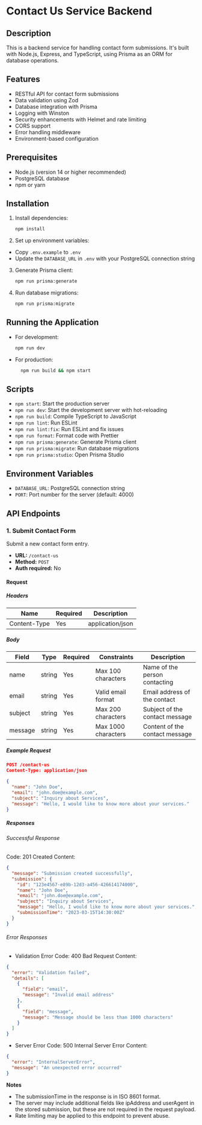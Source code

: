 # Contact Us Service Backend

## Description

This is a backend service for handling contact form submissions. It's built with Node.js, Express, and TypeScript, using Prisma as an ORM for database operations.

## Features

- RESTful API for contact form submissions
- Data validation using Zod
- Database integration with Prisma
- Logging with Winston
- Security enhancements with Helmet and rate limiting
- CORS support
- Error handling middleware
- Environment-based configuration

## Prerequisites

- Node.js (version 14 or higher recommended)
- PostgreSQL database
- npm or yarn

## Installation

1. Install dependencies:

   ```bash
   npm install
   ```

2. Set up environment variables:

- Copy `.env.example` to `.env`
- Update the `DATABASE_URL` in `.env` with your PostgreSQL connection string

3. Generate Prisma client:

   ```bash
   npm run prisma:generate
   ```

4. Run database migrations:

   ```bash
   npm run prisma:migrate
   ```

## Running the Application

- For development:

  ```bash
  npm run dev
  ```

- For production:

  ```bash
    npm run build && npm start
  ```

## Scripts

- `npm start`: Start the production server
- `npm run dev`: Start the development server with hot-reloading
- `npm run build`: Compile TypeScript to JavaScript
- `npm run lint`: Run ESLint
- `npm run lint:fix`: Run ESLint and fix issues
- `npm run format`: Format code with Prettier
- `npm run prisma:generate`: Generate Prisma client
- `npm run prisma:migrate`: Run database migrations
- `npm run prisma:studio`: Open Prisma Studio

## Environment Variables

- `DATABASE_URL`: PostgreSQL connection string
- `PORT`: Port number for the server (default: 4000)

## API Endpoints

### 1. Submit Contact Form

Submit a new contact form entry.

- **URL:** `/contact-us`
- **Method:** `POST`
- **Auth required:** No

#### Request

##### Headers

| Name         | Required | Description      |
| ------------ | -------- | ---------------- |
| Content-Type | Yes      | application/json |

##### Body

| Field   | Type   | Required | Constraints         | Description                    |
| ------- | ------ | -------- | ------------------- | ------------------------------ |
| name    | string | Yes      | Max 100 characters  | Name of the person contacting  |
| email   | string | Yes      | Valid email format  | Email address of the contact   |
| subject | string | Yes      | Max 200 characters  | Subject of the contact message |
| message | string | Yes      | Max 1000 characters | Content of the contact message |

##### Example Request

```json
POST /contact-us
Content-Type: application/json

{
  "name": "John Doe",
  "email": "john.doe@example.com",
  "subject": "Inquiry about Services",
  "message": "Hello, I would like to know more about your services."
}
```

##### Responses

###### Successful Response

Code: 201 Created
Content:

```json
{
  "message": "Submission created successfully",
  "submission": {
    "id": "123e4567-e89b-12d3-a456-426614174000",
    "name": "John Doe",
    "email": "john.doe@example.com",
    "subject": "Inquiry about Services",
    "message": "Hello, I would like to know more about your services.",
    "submissionTime": "2023-03-15T14:30:00Z"
  }
}
```

###### Error Responses

- Validation Error
  Code: 400 Bad Request
  Content:

```json
{
  "error": "Validation failed",
  "details": [
    {
      "field": "email",
      "message": "Invalid email address"
    },
    {
      "field": "message",
      "message": "Message should be less than 1000 characters"
    }
  ]
}
```

- Server Error
  Code: 500 Internal Server Error
  Content:

```json
{
  "error": "InternalServerError",
  "message": "An unexpected error occurred"
}
```

**Notes**

- The submissionTime in the response is in ISO 8601 format.
- The server may include additional fields like ipAddress and userAgent in the stored submission, but these are not required in the request payload.
- Rate limiting may be applied to this endpoint to prevent abuse.
